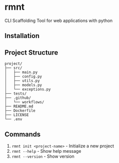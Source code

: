 # rmnt

CLI Scaffolding Tool for web applications with python

## Installation

## Project Structure
```
project/
├── src/
│   ├── main.py
│   ├── config.py
│   ├── utils.py
│   ├── models.py
│   └── exceptions.py
├── tests/
├── .github/
│   └── workflows/
├── README.md
├── Dockerfile
├── LICENSE
└── .env
```

## Commands
1. `rmnt init <project-name>` - Initialize a new project
2. `rmnt --help` - Show help message
3. `rmnt --version` - Show version




